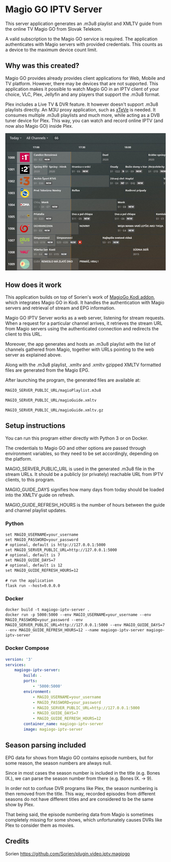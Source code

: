 # Magio GO IPTV Server
This server application generates an .m3u8 playlist and XMLTV guide from the
online TV Magio GO from Slovak Telekom.

A valid subscription to the Magio GO service is required. The application authenticates with Magio
servers with provided credentials. This counts as a device to the maximum device
count limit.

## Why was this created?

Magio GO provides already provides client applications for Web, Mobile and TV platform.
However, there may be devices that are not supported. This application makes it possible to watch Magio GO in an
IPTV client of your choice, VLC, Plex, Jellyfin and any players that support the .m3u8 format.
 
Plex includes a Live TV & DVR feature. It however doesn't support .m3u8 playlists directly.
An M3U proxy application, such as [xTeVe](https://xteve.de/) is needed. It consumes multiple
.m3u8 playlists and much more, while acting as a DVB tuner device for Plex.
This way, you can watch and record online IPTV (and now also Magio GO) inside Plex.

![](preview_plexDVR.jpg?raw=true)

## How does it work
This application builds on top of Sorien's work of [MagioGo Kodi addon](https://github.com/Sorien/plugin.video.iptv.magiogo),
which integrates Magio GO in Kodi. It handles the authentication with Magio servers
and retrieval of stream and EPG information.

Magio GO IPTV Server works as a web server, listening for stream requests.
When a request for a particular channel arrives, it retrieves the stream URL from
Magio servers using the authenticated connection and redirects the client to this URL.

Moreover, the app generates and hosts an .m3u8 playlist with the list of 
channels gathered from Magio, together with URLs pointing to the web server as
explained above.

Along with the .m3u8 playlist, .xmltv and .xmltv gzipped XMLTV formatted 
files are generated from the Magio EPG.
 
After launching the program, the generated files are available at:

`MAGIO_SERVER_PUBLIC_URL/magioPlaylist.m3u8`

`MAGIO_SERVER_PUBLIC_URL/magioGuide.xmltv`

`MAGIO_SERVER_PUBLIC_URL/magioGuide.xmltv.gz`


## Setup instructions
You can run this program either directly with Python 3
or on Docker.

The credentials to Magio GO and other options are passed through environment variables,
so they need to be set accordingly, depending on the platform.

MAGIO_SERVER_PUBLIC_URL is used in the generated .m3u8 file in the stream URLs.
It should be a publicly (or privately) reachable URL from IPTV clients, to this program.

MAGIO_GUIDE_DAYS signifies how many days from today should be loaded
into the XMLTV guide on refresh.

MAGIO_GUIDE_REFRESH_HOURS is the number of hours between the guide and channel playlist updates.

### Python
```shell script
set MAGIO_USERNAME=your_username
set MAGIO_PASSWORD=your_password
# optional, default is http://127.0.0.1:5000
set MAGIO_SERVER_PUBLIC_URL=http://127.0.0.1:5000
# optional, default is 7
set MAGIO_GUIDE_DAYS=7
# optional, default is 12
set MAGIO_GUIDE_REFRESH_HOURS=12

# run the application
flask run --host=0.0.0.0
```


### Docker
```shell script
docker build -t magiogo-iptv-server .
docker run -p 5000:5000 --env MAGIO_USERNAME=your_username --env MAGIO_PASSWORD=your_password --env MAGIO_SERVER_PUBLIC_URL=http://127.0.0.1:5000 --env MAGIO_GUIDE_DAYS=7 --env MAGIO_GUIDE_REFRESH_HOURS=12 --name magiogo-iptv-server magiogo-iptv-server
```

### Docker Compose
```yaml
version: '3'
services:
    magiogo-iptv-server:
        build: .
        ports:
            - '5000:5000'
        environment:
            - MAGIO_USERNAME=your_username
            - MAGIO_PASSWORD=your_password
            - MAGIO_SERVER_PUBLIC_URL=http://127.0.0.1:5000
            - MAGIO_GUIDE_DAYS=7
            - MAGIO_GUIDE_REFRESH_HOURS=12
        container_name: magiogo-iptv-server
        image: magiogo-iptv-server
```

## Season parsing included
EPG data for shows from Magio GO contains episode numbers, but for some reason, the season
numbers are always null.

Since in most cases the season number is included in the title (e.g. Bones IX.),
we can parse the season number from there (e.g. Bones IX. -> 9).

In order not to confuse DVR programs like Plex, the season numbering is then
removed from the title. This way, recorded episodes from different seasons do not
have different titles and are considered to be the same show by Plex.

That being said, the episode numbering data from Magio is sometimes completely missing for
some shows, which unfortunately causes DVRs like Plex to consider them as movies.
## Credits
Sorien
https://github.com/Sorien/plugin.video.iptv.magiogo